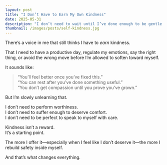```yaml
---
layout: post
title: "I Don’t Have to Earn My Own Kindness"
date: 2025-05-31
description: "I don’t need to wait until I’ve done enough to be gentle with myself."
thumbnail: /images/posts/self-kindness.jpg
---
```


There’s a voice in me that still thinks I have to *earn* kindness.

That I need to have a productive day, regulate my emotions, say the right thing, or avoid the wrong move before I’m allowed to soften toward myself.

It sounds like:
> “You’ll feel better once you’ve fixed this.”  
> “You can rest after you’ve done something useful.”  
> “You don’t get compassion until you prove you’ve grown.”

But I’m slowly unlearning that.

I don’t need to perform worthiness.  
I don’t need to suffer enough to deserve comfort.  
I don’t need to be perfect to speak to myself with care.

Kindness isn’t a reward.  
It’s a starting point.

The more I offer it—especially when I feel like I don’t deserve it—the more I rebuild safety inside myself.

And that’s what changes everything.
